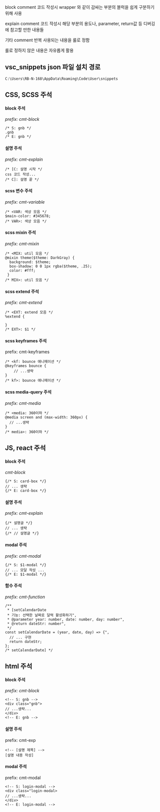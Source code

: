 block comment
코드 작성시 wrapper 와 같이 감싸는 부분의 블럭을 쉽게 구분하기 위해 사용

explain comment
코드 작성시 해당 부분의 용도나, parameter, return값 등 디버깅에 참고할 만한 내용들

기타 comment
반복 사용되는 내용을 룰로 정함

룰로 정하지 않은 내용은 자유롭게 활용

## vsc_snippets json 파일 설치 경로
`C:\Users\RB-N-168\AppData\Roaming\Code\User\snippets`

## CSS, SCSS 주석
#### block 주석
*prefix: cmt-block*
```
/* S: gnb */
.gnb
/* E: gnb */
```
#### 설명 주석
*prefix: cmt-explain*
```
/* [C: 설명 시작 */
css 코드 작성...
/* C]: 설명 끝 */
```
#### scss 변수 주석
*prefix: cmt-variable*
```
/* <VAR: 색상 모음 */
$main-color: #345678;
/* VAR>: 색상 모음 */
```

#### scss mixin 주석
*prefix: cmt-mixin*
```
/* <MIX: util 모음 */
@mixin theme($theme: DarkGray) {
  background: $theme;
  box-shadow: 0 0 1px rgba($theme, .25);
  color: #fff;
 }
/* MIX>: util 모음 */
```

#### scss extend 주석
*prefix: cmt-extend*
```
/* <EXT: extend 모음 */
%extend {

}
/* EXT>: $1 */
```

#### scss keyframes 주석
prefix: cmt-keyframes
```
/* <kf: bounce 애니메이션 */
@keyframes bounce {
	// ...생략
}
/* kf>: bounce 애니메이션 */
```

#### scss media-query 주석
*prefix: cmt-media*
```
/* <media: 360이하 */
@media screen and (max-width: 360px) {
  // ...생략
}
/* media>: 360이하 */
```

## JS, react 주석
#### block 주석
*cmt-block* 
```
{/* S: card-box */}
// ... 생략
{/* E: card-box */}
```

#### 설명 주석
*prefix: cmt-explain*  
```
{/* 설명글 */}
// ... 생략
{/* // 설명글 */}
```

#### modal 주석
*prefix: cmt-modal*
```
{/* S: $1-modal */}
// ... 모달 작성 ...
{/* E: $1-modal */}
```

#### 함수 주석
*prefix: cmt-function*
```
/**
 * [setCalendarDate
 * 기능: 선택한 날짜로 달력 활성화하기",
 * @parameter year: number, date: number, day: number",
 * @return dateStr: number",
 */
const setCalendarDate = (year, date, day) => {",
  // ... 구현
  return dateStr;
};
/* setCalendarDate] */
```

## html 주석
#### block 주석
*prefix: cmt-block*
```
<!-- S: gnb -->
<div class="gnb">
// ...생략...
</div>
<!-- E: gnb -->
```
#### 설명 주석
prefix: cmt-exp
```
<!-- [설명 제목] -->
[설명 내용 작성]
```
#### modal 주석
prefix: cmt-modal
```
<!-- S: login-modal -->
<div class="login-modal>
// ...생략...
</div>
<!-- E: login-modal -->
```
